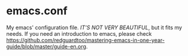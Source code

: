 # emacs.conf
My emacs' configuration file. 
*IT'S NOT VERY BEAUTIFUL*, but it fits my needs.
If you need an introduction to emacs, please check https://github.com/redguardtoo/mastering-emacs-in-one-year-guide/blob/master/guide-en.org. 
